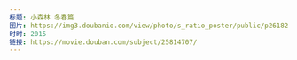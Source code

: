 ```yaml
---
标题: 小森林 冬春篇
图片: https://img3.doubanio.com/view/photo/s_ratio_poster/public/p2618201652.webp
时时: 2015
链接: https://movie.douban.com/subject/25814707/
---
```

